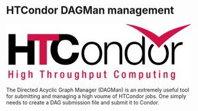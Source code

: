 # HTCondor DAGMan management

![HTCondor logo](HTCondor_red_blk.png "HTCondor logo")


The Directed Acyclic Graph Manager (DAGMan) is an extremely useful tool for submitting and managing a high voume of HTCondor jobs. One simply needs to create a DAG submission file and submit it to Condor.
